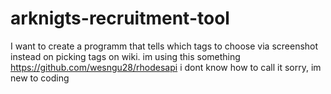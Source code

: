 # arknigts-recruitment-tool
I want to create a programm that tells which tags to choose via screenshot instead on picking tags on wiki.
im using this something https://github.com/wesngu28/rhodesapi i dont know how to call it sorry, im new to coding
